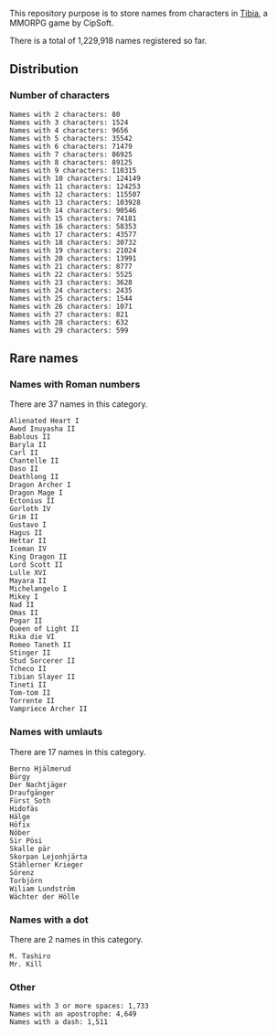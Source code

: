 This repository purpose is to store names from characters in [Tibia](https://www.tibia.com/), a MMORPG game by CipSoft.

There is a total of 1,229,918 names registered so far.

## Distribution

### Number of characters
```
Names with 2 characters: 80
Names with 3 characters: 1524
Names with 4 characters: 9656
Names with 5 characters: 35542
Names with 6 characters: 71479
Names with 7 characters: 86925
Names with 8 characters: 89125
Names with 9 characters: 110315
Names with 10 characters: 124149
Names with 11 characters: 124253
Names with 12 characters: 115507
Names with 13 characters: 103928
Names with 14 characters: 90546
Names with 15 characters: 74181
Names with 16 characters: 58353
Names with 17 characters: 43577
Names with 18 characters: 30732
Names with 19 characters: 21024
Names with 20 characters: 13991
Names with 21 characters: 8777
Names with 22 characters: 5525
Names with 23 characters: 3628
Names with 24 characters: 2435
Names with 25 characters: 1544
Names with 26 characters: 1071
Names with 27 characters: 821
Names with 28 characters: 632
Names with 29 characters: 599
```

## Rare names

### Names with Roman numbers
There are 37 names in this category.
```
Alienated Heart I
Awod Inuyasha II
Bablous II
Baryla II
Carl II
Chantelle II
Daso II
Deathlong II
Dragon Archer I
Dragon Mage I
Ectonius II
Gorloth IV
Grim II
Gustavo I
Hagus II
Hettar II
Iceman IV
King Dragon II
Lord Scott II
Lulle XVI
Mayara II
Michelangelo I
Mikey I
Nad II
Omas II
Pogar II
Queen of Light II
Rika die VI
Romeo Taneth II
Stinger II
Stud Sorcerer II
Tcheco II
Tibian Slayer II
Tineti II
Tom-tom II
Torrente II
Vampriece Archer II
```

### Names with umlauts
There are 17 names in this category.
```
Berno Hjälmerud
Bürgy
Der Nachtjäger
Draufgänger
Fürst Soth
Hidofäs
Hälge
Höfix
Nöber
Sir Pösi
Skalle pär
Skorpan Lejonhjärta
Stählerner Krieger
Sörenz
Torbjörn
Wiliam Lundström
Wächter der Hölle
```

### Names with a dot
There are 2 names in this category.
```
M. Tashiro
Mr. Kill
```

### Other
```
Names with 3 or more spaces: 1,733
Names with an apostrophe: 4,649
Names with a dash: 1,511
```
